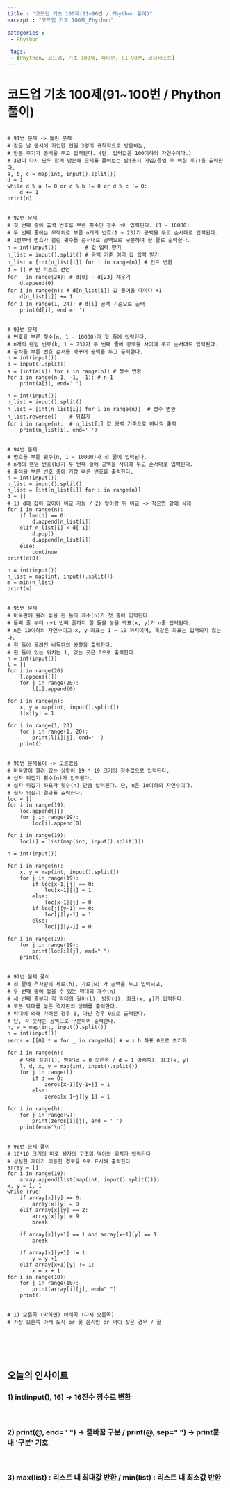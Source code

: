 ```yaml
---
title : "코드업 기초 100제(81~90번 / Phython 풀이)"
excerpt : "코드업 기초 100제_Phython"

categories :
 - Phython

 tags:
 - [Phython, 코드업, 기초 100제, 파이썬, 81~90번, 코딩테스트]
---
```


코드업 기초 100제(91~100번 / Phython 풀이)
===================

<pre>
<code>
# 91번 문제 -> 틀린 문제
# 같은 날 동시에 가입한 인원 3명이 규칙적으로 방문하는,
# 방문 주기가 공백을 두고 입력된다. (단, 입력값은 100이하의 자연수이다.)
# 3명이 다시 모두 함께 방문해 문제를 풀어보는 날(동시 가입/등업 후 며칠 후?)을 출력한다.
a, b, c = map(int, input().split())
d = 1
while d % a != 0 or d % b != 0 or d % c != 0:
    d += 1
print(d)


# 92번 문제
# 첫 번째 줄에 출석 번호를 부른 횟수인 정수 n이 입력된다. (1 ~ 10000)
# 두 번째 줄에는 무작위로 부른 n개의 번호(1 ~ 23)가 공백을 두고 순서대로 입력된다.
# 1번부터 번호가 불린 횟수를 순서대로 공백으로 구분하여 한 줄로 출력한다.
n = int(input())         # 값 입력 받기 
n_list = input().split() # 공백 기준 여러 값 입력 받기 
n_list = [int(n_list[i]) for i in range(n)] # 인트 변환
d = [] # 빈 리스트 선언
for _ in range(24): # d[0] ~ d[23] 채우기
    d.append(0)
for i in range(n): # d[n_list[i]] 값 들어올 때마다 +1
    d[n_list[i]] += 1
for i in range(1, 24): # d[i] 공백 기준으로 출력
    print(d[i], end =' ')


# 93번 문제
# 번호를 부른 횟수(n, 1 ~ 10000)가 첫 줄에 입력된다.
# n개의 랜덤 번호(k, 1 ~ 23)가 두 번째 줄에 공백을 사이에 두고 순서대로 입력된다.
# 출석을 부른 번호 순서를 바꾸어 공백을 두고 출력한다.
n = int(input())
a = input().split()           
a = [int(a[i]) for i in range(n)] # 정수 변환
for i in range(n-1, -1, -1): # n-1 
    print(a[i], end=' ')

n = int(input())                
n_list = input().split()
n_list = [int(n_list[i]) for i in range(n)]  # 정수 변환
n_list.reverse()    # 뒤집기
for i in range(n):  # n_list[i] 값 공백 기준으로 하나씩 출력
    print(n_list[i], end=' ')


# 94번 문제  
# 번호를 부른 횟수(n, 1 ~ 10000)가 첫 줄에 입력된다.
# n개의 랜덤 번호(k)가 두 번째 줄에 공백을 사이에 두고 순서대로 입력된다.
# 출석을 부른 번호 중에 가장 빠른 번호를 출력한다.
n = int(input())
n_list = input().split()
n_list = [int(n_list[i]) for i in range(n)]
d = []
# 1) d에 값이 있어야 비교 가능 / 2) 앞이랑 뒤 비교 -> 작으면 앞에 삭제
for i in range(n):
    if len(d) == 0:
        d.append(n_list[i])
    elif n_list[i] < d[-1]:
        d.pop()
        d.append(n_list[i])
    else:
        continue
print(d[0])

n = int(input())
n_list = map(int, input().split())
m = min(n_list)
print(m)


# 95번 문제
# 바둑판에 올려 놓을 흰 돌의 개수(n)가 첫 줄에 입력된다.
# 둘째 줄 부터 n+1 번째 줄까지 힌 돌을 놓을 좌표(x, y)가 n줄 입력된다.
# n은 10이하의 자연수이고 x, y 좌표는 1 ~ 19 까지이며, 똑같은 좌표는 입력되지 않는다.
# 흰 돌이 올려진 바둑판의 상황을 출력한다.
# 흰 돌이 있는 위치는 1, 없는 곳은 0으로 출력한다.
n = int(input())
l = []
for i in range(20):
    l.append([])
    for j in range(20):
        l[i].append(0)

for i in range(n):
    x, y = map(int, input().split())
    l[x][y] = 1

for i in range(1, 20):
    for j in range(1, 20):
        print(l[i][j], end=' ')
    print()


# 96번 문제풀이 -> 모르겠음
# 바둑알이 깔려 있는 상황이 19 * 19 크기의 정수값으로 입력된다.
# 십자 뒤집기 횟수(n)가 입력된다.
# 십자 뒤집기 좌표가 횟수(n) 만큼 입력된다. 단, n은 10이하의 자연수이다.
# 십자 뒤집기 결과를 출력한다.
loc = []
for i in range(19):
    loc.append([])
    for j in range(19):
        loc[i].append(0)

for i in range(19):
    loc[i] = list(map(int, input().split()))

n = int(input())

for i in range(n):
    x, y = map(int, input().split())
    for j in range(19):
        if loc[x-1][j] == 0:
            loc[x-1][j] = 1
        else:
            loc[x-1][j] = 0
        if loc[j][y-1] == 0:
            loc[j][y-1] = 1
        else:
            loc[j][y-1] = 0

for i in range(19):
    for j in range(19):
        print(loc[i][j], end=" ")
    print()


# 97번 문제 풀이
# 첫 줄에 격자판의 세로(h), 가로(w) 가 공백을 두고 입력되고,
# 두 번째 줄에 놓을 수 있는 막대의 개수(n)
# 세 번째 줄부터 각 막대의 길이(l), 방향(d), 좌표(x, y)가 입력된다.
# 모든 막대를 놓은 격자판의 상태를 출력한다.
# 막대에 의해 가려진 경우 1, 아닌 경우 0으로 출력한다.
# 단, 각 숫자는 공백으로 구분하여 출력한다.
h, w = map(int, input().split())
n = int(input())
zeros = [[0] * w for _ in range(h)] # w x h 좌표 0으로 초기화

for i in range(n):
    # 막대 길이(l), 방향(d = 0 오른쪽 / d = 1 아래쪽), 좌표(x, y)
    l, d, x, y = map(int, input().split()) 
    for j in range(l):
        if d == 0:
            zeros[x-1][y-1+j] = 1
        else:
            zeros[x-1+j][y-1] = 1

for i in range(h):
    for j in range(w):
        print(zeros[i][j], end = ' ')
    print(end='\n')


# 98번 문제 풀이
# 10*10 크기의 미로 상자의 구조와 먹이의 위치가 입력된다
# 성실한 개미가 이동한 경로를 9로 표시해 출력한다
array = []
for i in range(10):
    array.append(list(map(int, input().split())))
x, y = 1, 1
while True:
    if array[x][y] == 0:
        array[x][y] = 9
    elif array[x][y] == 2:
        array[x][y] = 9
        break
    
    if array[x][y+1] == 1 and array[x+1][y] == 1:
        break

    if array[x][y+1] != 1:
        y = y +1                                                                                                             
    elif array[x+1][y] != 1:
        x = x + 1
for i in range(10):
    for j in range(10):
        print(array[i][j], end=" ")
    print()


# 1) 오른쪽 (막히면) 아래쪽 (다시 오른쪽)
# 가장 오른쪽 아래 도착 or 못 움직임 or 먹이 찾은 경우 / 끝


</pre>
</code>


## 오늘의 인사이트
### 1) int(input(), 16) -> 16진수 정수로 변환  

<br/>

### 2) print(@, end=" ") -> 줄바꿈 구분 / print(@, sep=" ") -> print문 내 '구분' 기호

<br/>

### 3) max(list) : 리스트 내 최대값 반환 / min(list) : 리스트 내 최소값 반환


